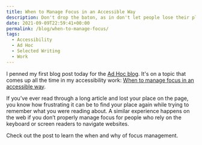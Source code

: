 ```yaml
---
title: When to Manage Focus in an Accessible Way
description: Don't drop the baton, as in don't let people lose their place in your digital experience.
date: 2021-09-09T22:59:41+00:00
permalink: /blog/when-to-manage-focus/
tags:
  - Accessibility
  - Ad Hoc
  - Selected Writing
  - Work
---
```


I penned my first blog post today for the [Ad Hoc blog](https://adhoc.team/blog/index.html). It's on a topic that comes up all the time in my accessibility work: [When to manage focus in an accessible way](https://adhoc.team/2021/09/09/when-to-manage-focus-in-an-accessible-way/).

If you’ve ever read through a long article and lost your place on the page, you know how frustrating it can be to find your place again while trying to remember what you were reading about. A similar experience happens on the web if you don’t properly manage focus for people who rely on the keyboard or screen readers to navigate websites.

Check out the post to learn the when and why of focus management.
